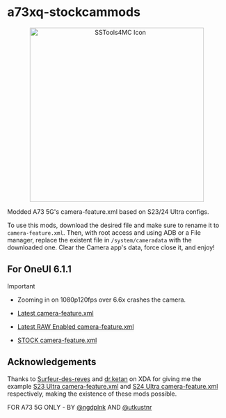 # a73xq-stockcammods

<p align="center">
  <img src="https://raw.githubusercontent.com/ngdplnk/a73xq_stockcammods/refs/heads/main/icon.png" alt="SSTools4MC Icon" width="400" />
</p>

Modded A73 5G's camera-feature.xml based on S23/24 Ultra configs.

To use this mods, download the desired file and make sure to rename it to `camera-feature.xml`. Then, with root access  and using ADB or a File manager, replace the existent file in `/system/cameradata` with the downloaded one. Clear the Camera app's data, force close it, and enjoy!

## For OneUI 6.1.1

> [!IMPORTANT]
> - Zooming in on 1080p120fps over 6.6x crashes the camera.

- [Latest camera-feature.xml](https://github.com/ngdplnk/a73xq_stockcammods/blob/main/oneui-6/camera-feature.xml)

- [Latest RAW Enabled camera-feature.xml](https://github.com/ngdplnk/a73xq_stockcammods/blob/main/oneui-6/camera-featureRAW.xml)

- [STOCK camera-feature.xml](https://github.com/ngdplnk/a73xq_stockcammods/blob/main/oneui-6/camera-featureSTOCK.xml)


## Acknowledgements
Thanks to [Surfeur-des-reves](https://forum.xda-developers.com/m/surfeur-des-reves.1042515/) and [dr.ketan](https://xdaforums.com/m/dr-ketan.3931450/) on XDA for giving me the example [S23 Ultra camera-feature.xml](https://github.com/ngdplnk/a73xq_stockcammods/blob/main/examples/camera-featureS23U.xml) and [S24 Ultra camera-feature.xml](https://github.com/ngdplnk/a73xq_stockcammods/blob/main/examples/camera-featureS24U.xml) respectively, making the existence of these mods possible.

FOR A73 5G ONLY - BY [@ngdplnk](https://github.com/ngdplnk) AND [@utkustnr](https://github.com/utkustnr)
 
